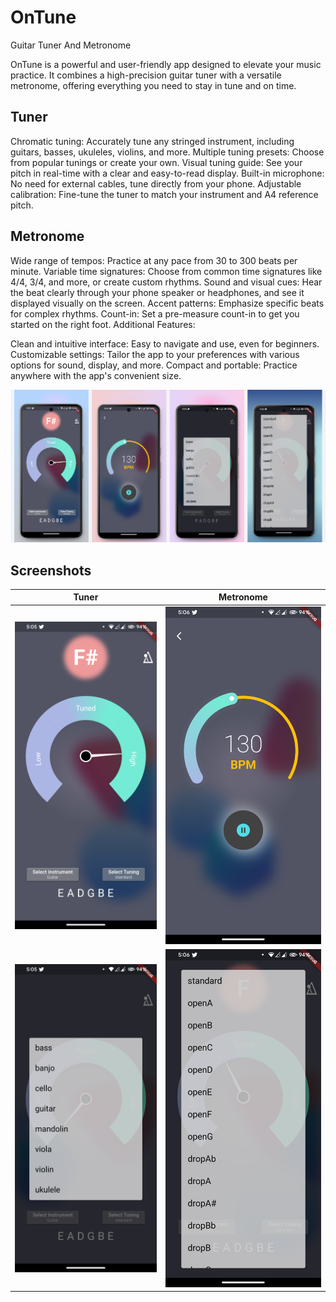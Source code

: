 # OnTune

Guitar Tuner And Metronome

OnTune is a powerful and user-friendly app designed to elevate your music practice. It combines a high-precision guitar tuner with a versatile metronome, offering everything you need to stay in tune and on time.

## Tuner

Chromatic tuning: Accurately tune any stringed instrument, including guitars, basses, ukuleles, violins, and more.
Multiple tuning presets: Choose from popular tunings or create your own.
Visual tuning guide: See your pitch in real-time with a clear and easy-to-read display.
Built-in microphone: No need for external cables, tune directly from your phone.
Adjustable calibration: Fine-tune the tuner to match your instrument and A4 reference pitch.

## Metronome

Wide range of tempos: Practice at any pace from 30 to 300 beats per minute.
Variable time signatures: Choose from common time signatures like 4/4, 3/4, and more, or create custom rhythms.
Sound and visual cues: Hear the beat clearly through your phone speaker or headphones, and see it displayed visually on the screen.
Accent patterns: Emphasize specific beats for complex rhythms.
Count-in: Set a pre-measure count-in to get you started on the right foot.
Additional Features:

Clean and intuitive interface: Easy to navigate and use, even for beginners.
Customizable settings: Tailor the app to your preferences with various options for sound, display, and more.
Compact and portable: Practice anywhere with the app's convenient size.

![My Image](screenshots/mockup.png)

## Screenshots
Tuner             |  Metronome
:-------------------------:|:-------------------------:
![My Image](screenshots/tuner.png) |  ![My Image](screenshots/metronome.png)
![My Image](screenshots/instruments.png) |  ![My Image](screenshots/tunings.png)

